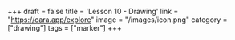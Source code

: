 +++
draft = false
title = 'Lesson 10 - Drawing'
link = "https://cara.app/explore"
image = "/images/icon.png"
category = ["drawing"]
tags = ["marker"]
+++
